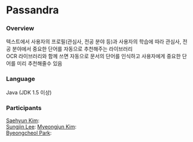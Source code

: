 ﻿# Passandra

### Overview

텍스트에서 사용자의 프로필(관심사, 전공 분야 등)과 사용자의 학습에 따라 관심사, 전공 분야에서 중요한 단어를 자동으로 추천해주는 라이브러리  
OCR 라이브러리와 함께 쓰면 자동으로 문서의 단어를 인식하고 사용자에게 중요한 단어를 미리 추천해줄수 있음
 
### Language

Java (JDK 1.5 이상)

### Participants
[Saehyun Kim](https://github.com/saehyun/):  
[Sungjin Lee](https://github.com/qchonjae): 
[Myeongjun Kim](https://github.com/kimmyeongjun):   
[Byeongcheol Park](https://github.com/gkr2410): 
